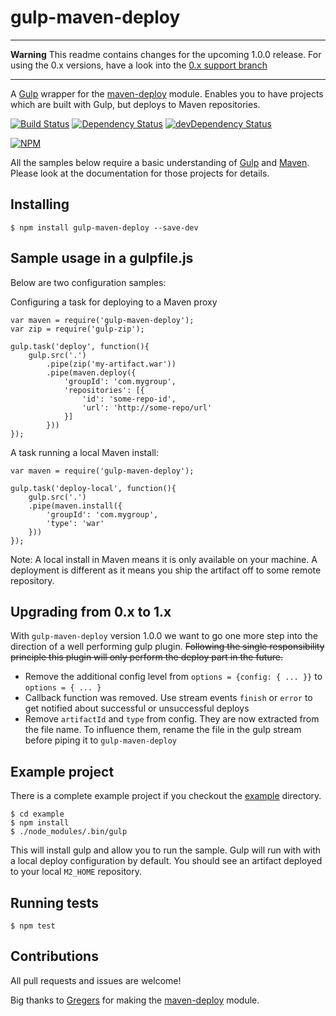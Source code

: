 gulp-maven-deploy
=================

***
**Warning** This readme contains changes for the upcoming 1.0.0 release. For using the 0.x versions, have a look into the [0.x support branch](https://github.com/micha149/gulp-maven-deploy/tree/support/0.x)
***

A [Gulp](//gulpjs.com/) wrapper for the [maven-deploy](https://www.npmjs.org/package/maven-deploy) module. Enables you to have projects which are built with Gulp, but deploys to Maven repositories.

[![Build Status](https://travis-ci.org/micha149/gulp-maven-deploy.svg?branch=master)](https://travis-ci.org/micha149/gulp-maven-deploy)
[![Dependency Status](https://david-dm.org/micha149/gulp-maven-deploy.svg)](https://david-dm.org/micha149/gulp-maven-deploy)
[![devDependency Status](https://david-dm.org/micha149/gulp-maven-deploy/dev-status.svg)](https://david-dm.org/micha149/gulp-maven-deploy#info=devDependencies)

[![NPM](https://nodei.co/npm/gulp-maven-deploy.png?stars=true&downloads=true)](https://npmjs.org/package/gulp-maven-deploy)

All the samples below require a basic understanding of [Gulp](//gulpjs.com/) and [Maven](http://maven.apache.org/). Please look at the documentation for those projects for details.

## Installing

    $ npm install gulp-maven-deploy --save-dev

## Sample usage in a gulpfile.js

Below are two configuration samples:

Configuring a task for deploying to a Maven proxy

    var maven = require('gulp-maven-deploy');
    var zip = require('gulp-zip');

    gulp.task('deploy', function(){
        gulp.src('.')
            .pipe(zip('my-artifact.war'))
            .pipe(maven.deploy({
                'groupId': 'com.mygroup',
                'repositories': [{
                    'id': 'some-repo-id',
                    'url': 'http://some-repo/url'
                }]
            }))
    });

A task running a local Maven install:

    var maven = require('gulp-maven-deploy');

    gulp.task('deploy-local', function(){
        gulp.src('.')
        .pipe(maven.install({
            'groupId': 'com.mygroup',
            'type': 'war'
        }))
    });

Note: A local install in Maven means it is only available on your machine. A deployment is different as it means you ship the artifact off to some remote repository.

## Upgrading from 0.x to 1.x

With `gulp-maven-deploy` version 1.0.0 we want to go one more step into the
direction of a well performing gulp plugin. ~~Following the single responsibility
principle this plugin will only perform the deploy part in the future.~~

- Remove the additional config level from `options = {config: { ... }}` to `options = { ... }`
- Callback function was removed. Use stream events `finish` or `error` to get notified about successful or unsuccessful deploys
- Remove `artifactId` and `type` from config. They are now extracted from the file name. To influence
them, rename the file in the gulp stream before piping it to `gulp-maven-deploy`

## Example project

There is a complete example project if you checkout the [example](./example) directory.

    $ cd example
    $ npm install
    $ ./node_modules/.bin/gulp

This will install gulp and allow you to run the sample. Gulp will run with with a local deploy configuration
by default. You should see an artifact deployed to your local `M2_HOME` repository.

## Running tests

    $ npm test

## Contributions

All pull requests and issues are welcome!

Big thanks to [Gregers](https://github.com/gregersrygg) for making the [maven-deploy](https://www.npmjs.org/package/maven-deploy) module.
